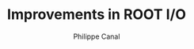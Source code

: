 ---
layout: default
title: Improvements in ROOT I/O
author: Philippe Canal
publication:
year:
type: CHEP2012
www: https://indico.cern.ch/contributionDisplay.py?contribId=11&confId=149557
---